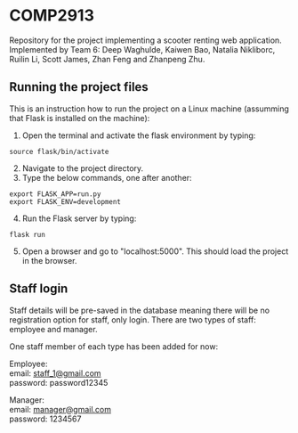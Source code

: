 # COMP2913

Repository for the project implementing a scooter renting web application. \
Implemented by Team 6: Deep Waghulde, Kaiwen Bao, Natalia Nikliborc, Ruilin Li, Scott James, Zhan Feng and Zhanpeng Zhu.

## Running the project files

This is an instruction how to run the project on a Linux machine (assumming that Flask is installed on the machine):

1. Open the terminal and activate the flask environment by typing:

`source flask/bin/activate`

2. Navigate to the project directory.
3. Type the below commands, one after another:

`export FLASK_APP=run.py` \
`export FLASK_ENV=development`

4. Run the Flask server by typing:

`flask run`

5. Open a browser and go to "localhost:5000". This should load the project in the browser. 

## Staff login

Staff details will be pre-saved in the database meaning there will be no registration option for staff, only login. 
There are two types of staff: employee and manager.

One staff member of each type has been added for now: 

Employee: \
email: staff_1@gmail.com \
password: password12345

Manager: \
email: manager@gmail.com \
password: 1234567




